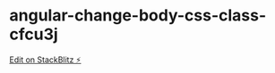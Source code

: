 # angular-change-body-css-class-cfcu3j

[Edit on StackBlitz ⚡️](https://stackblitz.com/edit/angular-change-body-css-class-cfcu3j)